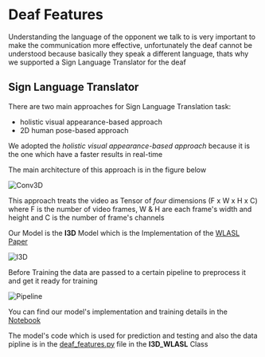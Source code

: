 # Deaf Features
Understanding the language of the opponent we talk to is very important to make the communication more effective, unfortunately the deaf cannot be understood because basically they speak a different language, thats why we supported a Sign Language Translator for the deaf

## Sign Language Translator

There are two main approaches for Sign Language Translation task:
* holistic visual appearance-based approach
* 2D human pose-based approach

We adopted the *holistic visual appearance-based approach* because it is the one which have a faster results in real-time

The main architecture of this approach is in the figure below

![Conv3D](https://github.com/Hamiedamr/Wired/blob/master/GP_Deaf_Features/pretrained_models/conv3d.png)

This approach treats the video as Tensor of *four* dimensions (F x W x H x C) where F is the number of video frames, W & H are each frame's width and height and C is the number of frame's channels

Our Model is the **I3D** Model which is the Implementation of the [WLASL Paper](https://dxli94.github.io/WLASL/)

![I3D](https://github.com/Hamiedamr/Wired/blob/master/GP_Deaf_Features/pretrained_models/i3d.png)

Before Training the data are passed to a certain pipeline to preprocess it and get it ready for training

![Pipeline](https://github.com/Hamiedamr/Wired/blob/master/GP_Deaf_Features/pretrained_models/pipe.png)

You can find our model's implementation and training details in the [Notebook](https://colab.research.google.com/drive/1L2sC7nyvMlav0AeJA9iZoZEkE09dJKpF?usp=sharing)

The model's code which is used for prediction and testing and also the data pipline is in the [deaf_features.py](https://github.com/Hamiedamr/Wired/blob/master/GP_Deaf_Features/deaf_features.py) file in the **I3D_WLASL** Class
